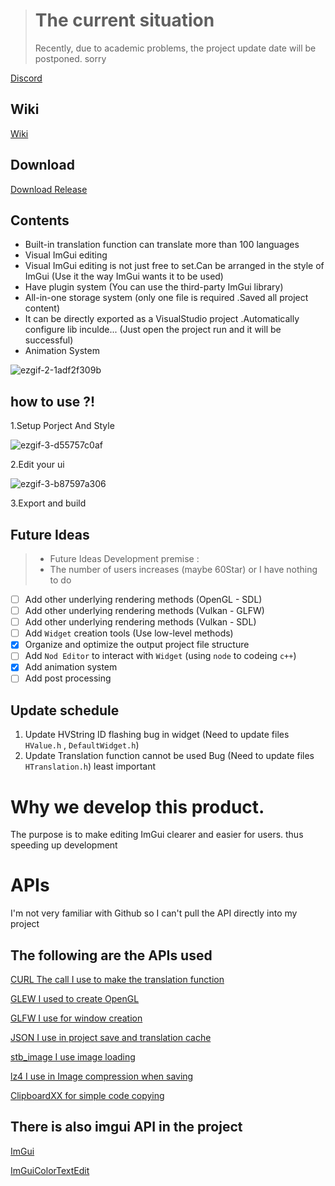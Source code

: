 > # The current situation
> Recently, due to academic problems, the project update date will be postponed. sorry

[Discord](https://discord.gg/JpkSc6EJQ7)

Wiki
---------------------------------------
[Wiki](https://github.com/Half-People/HImGuiEditor/wiki)

Download
----------------------------------------
[Download Release](https://github.com/Half-People/HImGuiEditor/releases)

Contents
----------------------------------------
- Built-in translation function can translate more than 100 languages
- Visual ImGui editing
- Visual ImGui editing is not just free to set.Can be arranged in the style of ImGui (Use it the way ImGui wants it to be used)
- Have plugin system (You can use the third-party ImGui library)
- All-in-one storage system (only one file is required .Saved all project content)
- It can be directly exported as a VisualStudio project .Automatically configure lib inculde... (Just open the project run and it will be successful)
- Animation System 

![ezgif-2-1adf2f309b](https://github.com/Half-People/HImGuiEditor/assets/56476339/50228b87-e047-415b-abb3-467839e6ad41)

how to use ?!
----------------------------------------
1.Setup Porject And Style

![ezgif-3-d55757c0af](https://github.com/Half-People/HImGuiEditor/assets/56476339/f12415b6-0b2a-4ebb-ae21-552c54493cba)


2.Edit your ui

![ezgif-3-b87597a306](https://github.com/Half-People/HImGuiEditor/assets/56476339/b07e63cb-227b-4625-a4b2-faf50446841c)

3.Export and build

Future Ideas
----------------------------------------


> - Future Ideas Development premise :
> - The number of users increases (maybe 60Star) or I have nothing to do

- [ ] Add other underlying rendering methods (OpenGL - SDL)
- [ ] Add other underlying rendering methods (Vulkan - GLFW)
- [ ] Add other underlying rendering methods (Vulkan - SDL)
- [ ] Add `Widget` creation tools (Use low-level methods)
- [x] Organize and optimize the output project file structure
- [ ] Add `Nod Editor` to interact with `Widget` (using `node` to codeing `c++`)
- [x] Add animation system
- [ ] Add post processing

Update schedule
-------------------------------------
1. Update HVString ID flashing bug in widget (Need to update files `HValue.h` , `DefaultWidget.h`)
2. Update Translation function cannot be used Bug (Need to update files `HTranslation.h`) least important

# Why we develop this product.

 The purpose is to make editing
 ImGui clearer and easier for users.
 thus speeding up development

# APIs
I'm not very familiar with Github so I can't pull the API directly into my project

The following are the APIs used
------------------------------------------------------------------------

[CURL  The call I use to make the translation function](https://curl.se/)

[GLEW  I used to create OpenGL](https://glew.sourceforge.net/)

[GLFW  I use for window creation](https://www.glfw.org/)

[JSON  I use in project save and translation cache](https://json.nlohmann.me/)

[stb_image I use image loading](https://github.com/nothings/stb/blob/master/stb_image.h)

[lz4 I use in Image compression when saving](https://github.com/lz4/lz4)

[ClipboardXX for simple code copying](https://github.com/Arian8j2/ClipboardXX)

There is also imgui API in the project
--------------------------------------------------------------------------

[ImGui](https://github.com/ocornut/imgui)

[ImGuiColorTextEdit](https://github.com/BalazsJako/ImGuiColorTextEdit)
